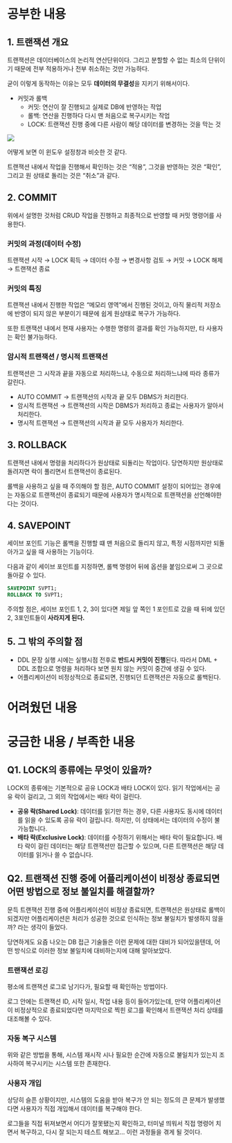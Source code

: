 # 공부한 내용


## 1. 트랜잭션 개요

트랜잭션은 데이터베이스의 논리적 연산단위이다. 그리고 분할할 수 없는 최소의 단위이기 때문에 전부 적용하거나 전부 취소하는 것만 가능하다.

굳이 이렇게 동작하는 이유는 모두 **데이터의 무결성**을 지키기 위해서이다.

- 커밋과 롤백
    - 커밋: 연산이 잘 진행되고 실제로 DB에 반영하는 작업
    - 롤백: 연산을 진행하다 다시 맨 처음으로 복구시키는 작업
    - LOCK: 트랜잭션 진행 중에 다른 사람이 해당 데이터를 변경하는 것을 막는 것

![](https://www.checkmal.com/.file/.CKEditor/20211404919_editor_image.png)

어떻게 보면 이 윈도우 설정창과 비슷한 것 같다.

트랜잭션 내에서 작업을 진행해서 확인하는 것은 “적용”, 그것을 반영하는 것은 “확인”, 그리고 원 상태로 돌리는 것은 “취소”과 같다.

## 2. COMMIT

위에서 설명한 것처럼 CRUD 작업을 진행하고 최종적으로 반영할 때 커밋 명령어를 사용한다.

### 커밋의 과정(데이터 수정)

트랜잭션 시작 → LOCK 획득 → 데이터 수정 → 변경사항 검토 → 커밋 → LOCK 해제 → 트랜잭션  종료

### 커밋의 특징

트랜잭션 내에서 진행한 작업은 “메모리 영역”에서 진행된 것이고, 아직 물리적 저장소에 반영이 되지 않은 부분이기 때문에 쉽게 원상태로 복구가 가능하다.

또한 트랜잭션 내에서 현재 사용자는 수행한 명령의 결과를 확인 가능하지만, 타 사용자는 확인 불가능하다.

### 암시적 트랜잭션 / 명시적 트랜잭션

트랜잭션은 그 시작과 끝을 자동으로 처리하느냐, 수동으로 처리하느냐에 따라 종류가 갈린다.

- AUTO COMMIT → 트랜잭션의 시작과 끝 모두 DBMS가 처리한다.
- 암시적 트랜잭션 → 트랜잭션의 시작은 DBMS가 처리하고 종료는 사용자가 알아서 처리한다.
- 명시적 트랜잭션 → 트랜잭션의 시작과 끝 모두 사용자가 처리한다.

## 3. ROLLBACK

트랜잭션 내에서 명령을 처리하다가 원상태로 되돌리는 작업이다. 당연하지만 원상태로 돌려지면 락이 풀리면서 트랜잭션이 종료된다.

롤백을 사용하고 싶을 때 주의해야 할 점은, AUTO COMMIT 설정이 되어있는 경우에는 자동으로 트랜잭션이 종료되기 때문에 사용자가 명시적으로 트랜잭션을 선언해야한다는 것이다.

## 4. SAVEPOINT

세이브 포인트 기능은 롤백을 진행할 떄 맨 처음으로 돌리지 않고, 특정 시점까지만 되돌아가고 싶을 때 사용하는 기능이다.

다음과 같이 세이브 포인트를 지정하면, 롤백 명령어 뒤에 옵션을 붙임으로써 그 곳으로 돌아갈 수 있다.

```sql
SAVEPOINT SVPT1;
ROLLBACK TO SVPT1;
```

주의할 점은, 세이브 포인트 1, 2, 3이 있다면 제일 앞 쪽인 1 포인트로 갔을 때 뒤에 있던 2, 3포인트들이 **사라지게 된다.**

## 5. 그 밖의 주의할 점

- DDL 문장 실행 시에는 실행시점 전후로 **반드시  커밋이 진행**된다. 따라서 DML + DDL 조합으로 명령을 처리하다 보면 원치 않는 커밋이 중간에 생길 수 있다.
- 어플리케이션이 비정상적으로 종료되면, 진행되던 트랜잭션은 자동으로 롤백된다.

# 어려웠던 내용


# 궁금한 내용 / 부족한 내용


## Q1. LOCK의 종류에는 무엇이 있을까?

LOCK의 종류에는 기본적으로 공유 LOCK과 배타 LOCK이 있다. 읽기 작업에서는 공유 락이 걸리고, 그 외의 작업에서는 배타 락이 걸린다.

- **공유 락(Shared Lock)**: 데이터를 읽기만 하는 경우, 다른 사용자도 동시에 데이터를 읽을 수 있도록 공유 락이 걸립니다. 하지만, 이 상태에서는 데이터의 수정이 불가능합니다.
- **배타 락(Exclusive Lock)**: 데이터를 수정하기 위해서는 배타 락이 필요합니다. 배타 락이 걸린 데이터는 해당 트랜잭션만 접근할 수 있으며, 다른 트랜잭션은 해당 데이터를 읽거나 쓸 수 없습니다.

## Q2. 트랜잭션 진행 중에 어플리케이션이 비정상 종료되면 어떤 방법으로 정보 불일치를 해결할까?

문득 트랜잭션 진행 중에 어플리케이션이 비정상 종료되면, 트랜잭션은 원상태로 롤백이 되겠지만 어플리케이션은 처리가 성공한 것으로 인식하는 정보 불일치가 발생하지 않을까? 라는 생각이 들었다.

당연하게도 요즘 나오는 DB 접근 기술들은 이런 문제에 대한 대비가 되어있을텐데, 어떤 방식으로 이러한 정보 불일치에 대비하는지에 대해 알아보았다.

### 트랜잭션 로깅

평소에 트랜잭션 로그로 남기다가, 필요할 때 확인하는 방법이다.

로그 안에는 트랜잭션 ID, 시작 일시, 작업 내용 등이 들어가있는데, 만약 어플리케이션이 비정상적으로 종료되었다면 마지막으로 찍힌 로그를 확인해서 트랜잭션 처리 상태를 대조해볼 수 있다.

### 자동 복구 시스템

위와 같은 방법을 통해, 시스템 재시작 시나 필요한 순간에 자동으로 불일치가 있는지 조사하여 복구시키는 시스템 또한 존재한다.

### 사용자 개입

상당히 슬픈 상황이지만, 시스템의 도움을 받아 복구가 안 되는 정도의 큰 문제가 발생했다면 사용자가 직접 개입해서 데이터를 복구해야 한다.

로그들을 직접 뒤져보면서 어디가 잘못됐는지 확인하고, 터미널 띄워서 직접 명령어 치면서 복구하고, 다시 잘 되는지 테스트 해보고… 이런 과정들을 겪게 될 것이다.